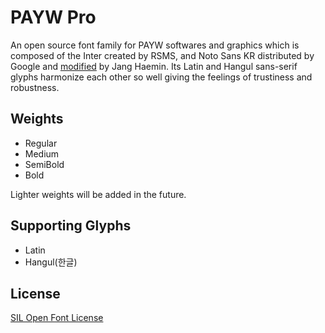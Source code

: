 # PAYW Pro
An open source font family for PAYW softwares and graphics which is composed of the Inter created by RSMS, and Noto Sans KR distributed by Google and [modified](https://github.com/jhaemin/noto-sans-kr) by Jang Haemin. Its Latin and Hangul sans-serif glyphs harmonize each other so well giving the feelings of trustiness and robustness.

## Weights
- Regular
- Medium
- SemiBold
- Bold

Lighter weights will be added in the future.

## Supporting Glyphs
- Latin
- Hangul(한글)

## License

[SIL Open Font License](https://github.com/paywteam/payw-pro/blob/master/LICENSE)
